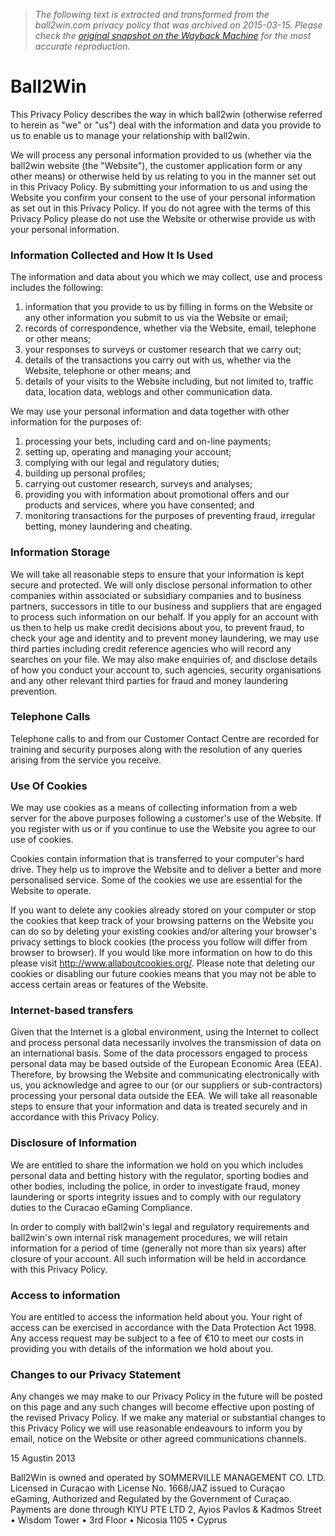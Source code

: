 > *The following text is extracted and transformed from the ball2win.com privacy policy that was archived on 2015-03-15. Please check the [original snapshot on the Wayback Machine](https://web.archive.org/web/20150315070401id_/https%3A//ball2win.com/Home/Privacy) for the most accurate reproduction.*

# Ball2Win

This Privacy Policy describes the way in which ball2win (otherwise referred to herein as "we" or "us") deal with the information and data you provide to us to enable us to manage your relationship with ball2win.

We will process any personal information provided to us (whether via the ball2win website (the "Website"), the customer application form or any other means) or otherwise held by us relating to you in the manner set out in this Privacy Policy. By submitting your information to us and using the Website you confirm your consent to the use of your personal information as set out in this Privacy Policy. If you do not agree with the terms of this Privacy Policy please do not use the Website or otherwise provide us with your personal information. 

### Information Collected and How It Is Used 

The information and data about you which we may collect, use and process includes the following: 

  1. information that you provide to us by filling in forms on the Website or any other information you submit to us via the Website or email; 
  2. records of correspondence, whether via the Website, email, telephone or other means; 
  3. your responses to surveys or customer research that we carry out; 
  4. details of the transactions you carry out with us, whether via the Website, telephone or other means; and 
  5. details of your visits to the Website including, but not limited to, traffic data, location data, weblogs and other communication data. 



We may use your personal information and data together with other information for the purposes of: 

  1. processing your bets, including card and on-line payments; 
  2. setting up, operating and managing your account; 
  3. complying with our legal and regulatory duties; 
  4. building up personal profiles; 
  5. carrying out customer research, surveys and analyses; 
  6. providing you with information about promotional offers and our products and services, where you have consented; and 
  7. monitoring transactions for the purposes of preventing fraud, irregular betting, money laundering and cheating. 



### Information Storage 

We will take all reasonable steps to ensure that your information is kept secure and protected. We will only disclose personal information to other companies within associated or subsidiary companies and to business partners, successors in title to our business and suppliers that are engaged to process such information on our behalf. If you apply for an account with us then to help us make credit decisions about you, to prevent fraud, to check your age and identity and to prevent money laundering, we may use third parties including credit reference agencies who will record any searches on your file. We may also make enquiries of, and disclose details of how you conduct your account to, such agencies, security organisations and any other relevant third parties for fraud and money laundering prevention. 

### Telephone Calls 

Telephone calls to and from our Customer Contact Centre are recorded for training and security purposes along with the resolution of any queries arising from the service you receive.

### Use Of Cookies 

We may use cookies as a means of collecting information from a web server for the above purposes following a customer's use of the Website. If you register with us or if you continue to use the Website you agree to our use of cookies. 

Cookies contain information that is transferred to your computer's hard drive. They help us to improve the Website and to deliver a better and more personalised service. Some of the cookies we use are essential for the Website to operate. 

If you want to delete any cookies already stored on your computer or stop the cookies that keep track of your browsing patterns on the Website you can do so by deleting your existing cookies and/or altering your browser's privacy settings to block cookies (the process you follow will differ from browser to browser). If you would like more information on how to do this please visit http://www.allaboutcookies.org/. Please note that deleting our cookies or disabling our future cookies means that you may not be able to access certain areas or features of the Website. 

### Internet-based transfers 

Given that the Internet is a global environment, using the Internet to collect and process personal data necessarily involves the transmission of data on an international basis. Some of the data processors engaged to process personal data may be based outside of the European Economic Area (EEA). Therefore, by browsing the Website and communicating electronically with us, you acknowledge and agree to our (or our suppliers or sub-contractors) processing your personal data outside the EEA. We will take all reasonable steps to ensure that your information and data is treated securely and in accordance with this Privacy Policy. 

### Disclosure of Information 

We are entitled to share the information we hold on you which includes personal data and betting history with the regulator, sporting bodies and other bodies, including the police, in order to investigate fraud, money laundering or sports integrity issues and to comply with our regulatory duties to the Curacao eGaming Compliance. 

In order to comply with ball2win's legal and regulatory requirements and ball2win's own internal risk management procedures, we will retain information for a period of time (generally not more than six years) after closure of your account. All such information will be held in accordance with this Privacy Policy. 

### Access to information 

You are entitled to access the information held about you. Your right of access can be exercised in accordance with the Data Protection Act 1998. Any access request may be subject to a fee of €10 to meet our costs in providing you with details of the information we hold about you. 

### Changes to our Privacy Statement

Any changes we may make to our Privacy Policy in the future will be posted on this page and any such changes will become effective upon posting of the revised Privacy Policy. If we make any material or substantial changes to this Privacy Policy we will use reasonable endeavours to inform you by email, notice on the Website or other agreed communications channels. 

15 Agustin 2013

Ball2Win is owned and operated by SOMMERVILLE MANAGEMENT CO. LTD. Licensed in Curacao with License No. 1668/JAZ issued to Curaçao eGaming, Authorized and Regulated by the Government of Curaçao.   
Payments are done through KIYU PTE LTD 2, Ayios Pavlos & Kadmos Street • Wisdom Tower • 3rd Floor • Nicosia 1105 • Cyprus 
